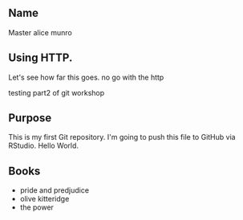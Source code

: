## Name

Master alice munro

## Using HTTP. 

Let's see how far this goes. no go with the http

testing part2 of git workshop

## Purpose
This is my first Git repository. I'm going to push this file to GitHub via RStudio. Hello World.

## Books

- pride and predjudice
- olive kitteridge
- the power